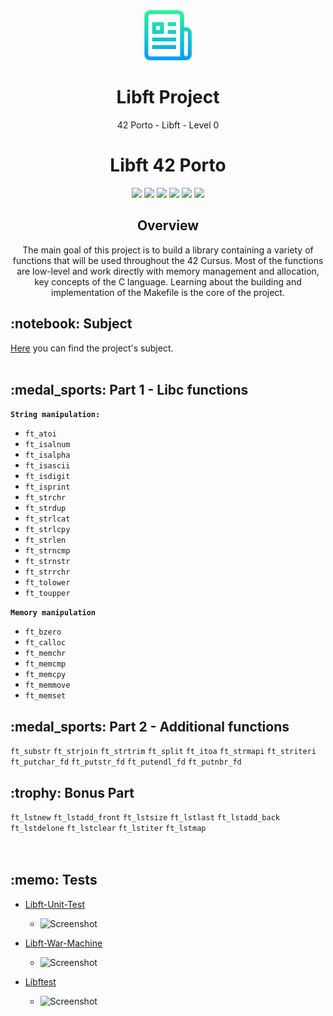 <div align="center">
	<a href="https://github.com/knoxvillie/libft">
		<img src="images/logo.png" alt="Logo" width="80" height="80">
	</a>
	<h1>Libft Project</h1>
	<p>42 Porto - Libft - Level 0</p>
</div>

<h1 align="center">
	Libft 42 Porto
</h1>

<p align="center">
	<img src="https://img.shields.io/badge/score-125%20%2F%20100-success?style=for-the-badge" />
	<img src="https://img.shields.io/github/repo-size/knoxvillie/libft?style=for-the-badge&logo=github">
	<img src="https://img.shields.io/github/languages/count/knoxvillie/libft?style=for-the-badge&logo=" />
	<img src="https://img.shields.io/github/languages/top/knoxvillie/libft?style=for-the-badge" />
	<img src="https://img.shields.io/github/last-commit/knoxvillie/libft?style=for-the-badge" />
   	<img src="https://img.shields.io/badge/NORMINETTE-3.3.51-blue?style=for-the-badge&logo=" />
</p>

<h2 align="center">
Overview
</h2>

<p align="center">
The main goal of this project is to build a library containing a variety of functions that will be used throughout the 42 Cursus. Most of the functions are low-level and work directly with memory management and allocation, key concepts of the C language. Learning about the building and implementation of the Makefile is the core of the project.
</p>

<h2 align="left">
	 :notebook: Subject
</h2>
<a href="https://github.com/knoxvillie/libft/blob/main/Subject/en.subject.pdf">Here</a> you can find the project's subject.
<br /><br />


<h2 align="left">
	:medal_sports: Part 1 - Libc functions
</h2>

**`String manipulation:`**
* `ft_atoi`
* `ft_isalnum`
* `ft_isalpha`
* `ft_isascii`
* `ft_isdigit`
* `ft_isprint`
* `ft_strchr`
* `ft_strdup`
* `ft_strlcat`
* `ft_strlcpy`
* `ft_strlen`
* `ft_strncmp`
* `ft_strnstr`
* `ft_strrchr`
* `ft_tolower`
* `ft_toupper`

**`Memory manipulation`**
* `ft_bzero`
* `ft_calloc`
* `ft_memchr`
* `ft_memcmp`
* `ft_memcpy`
* `ft_memmove`
* `ft_memset`

<h2 align="left">
	:medal_sports: Part 2 - Additional functions
</h2>

`ft_substr` `ft_strjoin` `ft_strtrim` `ft_split` `ft_itoa` `ft_strmapi` `ft_striteri` `ft_putchar_fd` `ft_putstr_fd` `ft_putendl_fd` `ft_putnbr_fd` <br />

<h2 align="left">
	:trophy: Bonus Part
</h2>

`ft_lstnew` `ft_lstadd_front` `ft_lstsize` `ft_lstlast` `ft_lstadd_back` `ft_lstdelone` `ft_lstclear` `ft_lstiter` `ft_lstmap`  <br />
<br />
<br />

<h2 align="left">
	:memo: Tests
</h2>

- [Libft-Unit-Test](https://github.com/alelievr/libft-unit-test)
  - ![Screenshot](https://imgur.com/a/dscm1ee)

- [Libft-War-Machine](https://github.com/0x050f/libft-war-machine)
  - ![Screenshot](https://imgur.com/a/h6NHu3t)

- [Libftest](https://github.com/jtoty/Libftest)
  - ![Screenshot](https://imgur.com/a/4qEFR8L)

